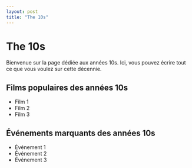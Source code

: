 ```yaml
---
layout: post
title: "The 10s"
---
```


# The 10s

Bienvenue sur la page dédiée aux années 10s. Ici, vous pouvez écrire tout ce que vous voulez sur cette décennie.

## Films populaires des années 10s

- Film 1
- Film 2
- Film 3

## Événements marquants des années 10s

- Événement 1
- Événement 2
- Événement 3